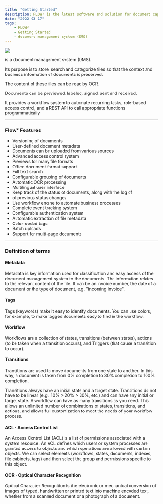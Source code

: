 ```yaml
---
title: "Getting Started"
description: FLOW² is the latest software and solution for document capture that was developed by Polydocs GmbH. It is a completely cloud-based solution that uses Artificial Intelligence and Machine Learning to precisely identify, classify, analyze and read your documents.
date: "2022-03-17"
tags:
    - FLOW²
    - Getting Started
    - document management system (DMS)
---
```


![](/_images/docbits/flow2-1024x286.png)

is a document management system (DMS).


Its purpose is to store, search and categorize files so that the context and business information of documents is preserved.


The content of these files can be read by OCR.


Documents can be previewed, labeled, signed, sent and received.


It provides a workflow system to automate recurring tasks, role-based access control, and a REST API to call appropriate functions programmatically

* * *

### Flow² Features

- Versioning of documents
- User-defined document metadata
- Documents can be uploaded from various sources
- Advanced access control system
- Previews for many file formats
- Office document format support
- Full text search
- Configurable grouping of documents
- Automatic OCR processing
- Multilingual user interface
- Keep track of the status of documents, along with the log of
- of previous status changes
- Use workflow engine to automate business processes
- Complete event tracking system
- Configurable authentication system
- Automatic extraction of file metadata
- Color-coded tags
- Batch uploads
- Support for multi-page documents

* * *

### Definition of terms

#### Metadata

Metadata is key information used for classification and easy access of the document management system to the documents. The information relates to the relevant content of the file. It can be an invoice number, the date of a document or the type of document, e.g. "incoming invoice".

#### Tags

Tags (keywords) make it easy to identify documents. You can use colors, for example, to make tagged documents easy to find in the workflow.

#### Workflow

Workflows are a collection of states, transitions (between states), actions (to be taken when a transition occurs), and Triggers (that cause a transition to occur).

#### Transitions

Transitions are used to move documents from one state to another. In this way, a document is taken from 0% completion to 30% completion to 100% completion.

Transitions always have an initial state and a target state. Transitions do not have to be linear (e.g., 10% > 20% > 30%, etc.) and can have any initial or target state. A workflow can have as many transitions as you need. This allows an unlimited number of combinations of states, transitions, and actions, and allows full customization to meet the needs of your workflow process.

#### ACL - Access Control List

An Access Control List (ACL) is a list of permissions associated with a system resource. An ACL defines which users or system processes are granted access to objects and which operations are allowed with certain objects.
We can select elements (workflows, states, documents, indexes, file cabinets, tags) and then select the group and permissions specific to this object.

#### OCR - Optical Character Recognition

Optical Character Recognition is the electronic or mechanical conversion of images of typed, handwritten or printed text into machine encoded text, whether from a scanned document or a photograph of a document.
